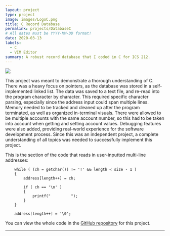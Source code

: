```yaml
---
layout: project
type: project
image: images/LogoC.png
title: C Record Database
permalink: projects/DatabaseC
# All dates must be YYYY-MM-DD format!
date: 2020-03-13
labels:
  - C
  - VIM Editor
summary: A robust record database that I coded in C for ICS 212.
---
```


<img class="ui image" src="{{ site.baseurl }}/images/Project1UI.png">

This project was meant to demonstrate a thorough understanding of C.  There was a heavy focus on pointers, as the database was stored in a self-implemented linked list.  The data was saved to a text file, and re-read into the program character by character.  This required specific character parsing, especially since the address input could span multiple lines.  Memory needed to be tracked and cleaned up after the program terminated, as well as organized in-terminal visuals.  There were allowed to be multiple accounts with the same account number, so this had to be taken into account when getting and setting account values.  Debugging features were also added, providing real-world experience for the software development process.  Since this was an independent project, a complete understanding of all topics was needed to successfully implement this project.

This is the section of the code that reads in user-inputted multi-line addresses:
```
    while ( (ch = getchar()) != '!' && length < size - 1 )
    {
        address[length++] = ch;

        if ( ch == '\n' )
        {
            printf("         ");
        }
    }

    address[length++] = '\0';
```
You can view the whole code in the [GitHub repository](https://github.com/robert-lemon-uhm/CRecordDatabase) for this project.

___
